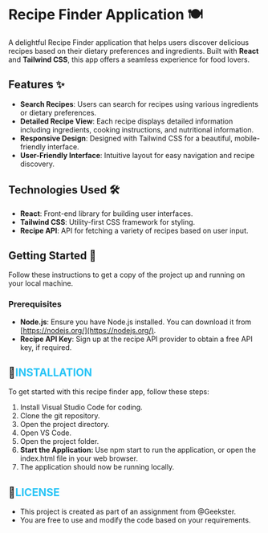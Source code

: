 # Recipe Finder Application 🍽️

A delightful Recipe Finder application that helps users discover delicious recipes based on their dietary preferences and ingredients. Built with **React** and **Tailwind CSS**, this app offers a seamless experience for food lovers.

## Features ✨

- **Search Recipes**: Users can search for recipes using various ingredients or dietary preferences.
- **Detailed Recipe View**: Each recipe displays detailed information including ingredients, cooking instructions, and nutritional information.
- **Responsive Design**: Designed with Tailwind CSS for a beautiful, mobile-friendly interface.
- **User-Friendly Interface**: Intuitive layout for easy navigation and recipe discovery.

## Technologies Used 🛠️

- **React**: Front-end library for building user interfaces.
- **Tailwind CSS**: Utility-first CSS framework for styling.
- **Recipe API**: API for fetching a variety of recipes based on user input.

## Getting Started 🚀

Follow these instructions to get a copy of the project up and running on your local machine.

### Prerequisites

- **Node.js**: Ensure you have Node.js installed. You can download it from [https://nodejs.org/](https://nodejs.org/).
- **Recipe API Key**: Sign up at the recipe API provider to obtain a free API key, if required.

## :calling:<span style="color:#29c4f6">INSTALLATION

To get started with this recipe finder app, follow these steps:

<ol>
<li>Install Visual Studio Code for coding.</li>
<li>Clone the git repository.</li>
<li>Open the project directory.</li>
<li>Open VS Code.</li>
<li>Open the project folder.</li>
<li><b>Start the Application: </b> Use npm start to run the application, or open the index.html file in your web browser.</li>
<li>The application should now be running locally.</li>
</ol>

## :link:<span style="color:#29c4f6">LICENSE

<ul>
<li>This project is created as part of an assignment from @Geekster.</li>
<li>You are free to use and modify the code based on your requirements.</li>
</ul>

